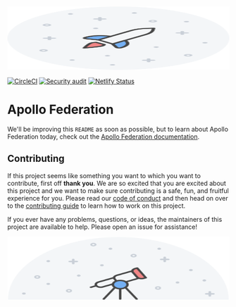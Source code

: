 <img src="https://raw.githubusercontent.com/apollographql/space-kit/main/src/illustrations/svgs/rocket1.svg" width="100%" height="144">

 [![CircleCI](https://circleci.com/gh/apollographql/federation/tree/main.svg?style=shield)](https://circleci.com/gh/apollographql/federation/tree/main) [![Security audit](https://github.com/apollographql/federation/workflows/Security%20audit/badge.svg)](https://github.com/apollographql/federation/actions?query=workflow%3A%22Security+audit%22) [![Netlify Status](https://api.netlify.com/api/v1/badges/3a012f93-2d02-41f7-bb2b-848cf005b831/deploy-status)](https://app.netlify.com/sites/apollo-federation-docs/deploys)



# Apollo Federation

We'll be improving this `README` as soon as possible, but to learn about Apollo Federation today, check out the [Apollo Federation documentation](https://www.apollographql.com/docs/apollo-server/federation/introduction/).

## Contributing

If this project seems like something you want to which you want to contribute, first off **thank you**. We are so excited that you are excited about this project and we want to make sure contributing is a safe, fun, and fruitful experience for you. Please read our [code of conduct](https://github.com/apollographql/.github/blob/HEAD/CODE_OF_CONDUCT.md) and then head on over to the [contributing guide](./CONTRIBUTING.md) to learn how to work on this project.

If you ever have any problems, questions, or ideas, the maintainers of this project are available to help.  Please open an issue for assistance!

<img src="https://raw.githubusercontent.com/apollographql/space-kit/main/src/illustrations/svgs/telescope.svg" width="100%" height="144">
